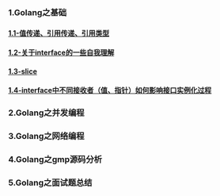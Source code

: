 

### 1.Golang之基础
#### [1.1-值传递、引用传递、引用类型](https://github.com/547173318/redo-golang/blob/main/doc/Golang%E4%B9%8B%E5%9F%BA%E7%A1%80/1.1-%E5%80%BC%E4%BC%A0%E9%80%92%E3%80%81%E5%BC%95%E7%94%A8%E4%BC%A0%E9%80%92%E3%80%81%E5%BC%95%E7%94%A8%E7%B1%BB%E5%9E%8B.md)
#### [1.2-关于interface的一些自我理解](https://github.com/547173318/redo-golang/blob/main/doc/Golang%E4%B9%8B%E5%9F%BA%E7%A1%80/1.2-%E5%85%B3%E4%BA%8Einterface%E7%9A%84%E4%B8%80%E4%BA%9B%E8%87%AA%E6%88%91%E7%90%86%E8%A7%A3.md)
#### [1.3-slice](https://github.com/547173318/redo-golang/blob/main/doc/1-Golang%E4%B9%8B%E5%9F%BA%E7%A1%80/1.3-slice.md)
#### [1.4-interface中不同接收者（值、指针）如何影响接口实例化过程](https://github.com/547173318/redo-golang/blob/main/doc/1-Golang%E4%B9%8B%E5%9F%BA%E7%A1%80/1.4-interface%E4%B8%AD%E4%B8%8D%E5%90%8C%E6%8E%A5%E6%94%B6%E8%80%85%EF%BC%88%E5%80%BC%E3%80%81%E6%8C%87%E9%92%88%EF%BC%89%E5%A6%82%E4%BD%95%E5%BD%B1%E5%93%8D%E6%8E%A5%E5%8F%A3%E5%AE%9E%E4%BE%8B%E5%8C%96%E8%BF%87%E7%A8%8B.md)


### 2.Golang之并发编程

### 3.Golang之网络编程

### 4.Golang之gmp源码分析

### 5.Golang之面试题总结


